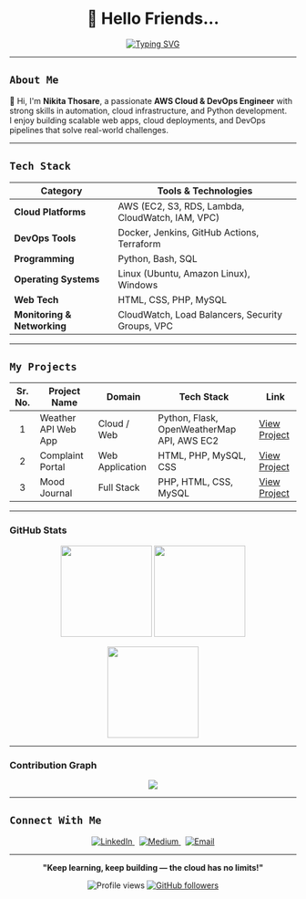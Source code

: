 <h1 align="center">👋 Hello Friends...</h1>

<p align="center">
  <a href="https://git.io/typing-svg">
    <img src="https://readme-typing-svg.demolab.com?font=Source+Code+Pro&size=32&pause=1000&color=FFFFFF&center=true&vCenter=true&width=1000&height=60&lines=I+am+Nikita+Thosare!;AWS+Cloud+%26+DevOps+Engineer!;Python+Developer+%7C+Linux+%7C+Automation+Enthusiast!" alt="Typing SVG" />
  </a>
</p>



---

##  `About Me`
👋 Hi, I'm **Nikita Thosare**, a passionate **AWS Cloud & DevOps Engineer** with strong skills in automation, cloud infrastructure, and Python development.  
I enjoy building scalable web apps, cloud deployments, and DevOps pipelines that solve real-world challenges.

---

##  `Tech Stack`

| Category | Tools & Technologies |
|-----------|----------------------|
|  **Cloud Platforms** | AWS (EC2, S3, RDS, Lambda, CloudWatch, IAM, VPC) |
|  **DevOps Tools** | Docker, Jenkins, GitHub Actions, Terraform |
|  **Programming** | Python, Bash, SQL |
|  **Operating Systems** | Linux (Ubuntu, Amazon Linux), Windows |
|  **Web Tech** | HTML, CSS, PHP, MySQL |
|  **Monitoring & Networking** | CloudWatch, Load Balancers, Security Groups, VPC |

---

##  `My Projects`

<table>
  <thead>
    <tr>
      <th>Sr. No.</th>
      <th>Project Name</th>
      <th>Domain</th>
      <th>Tech Stack</th>
      <th>Link</th>
    </tr>
  </thead>
  <tbody>
    <tr>
      <td align="center">1</td>
      <td> Weather API Web App</td>
      <td>Cloud / Web</td>
      <td>Python, Flask, OpenWeatherMap API, AWS EC2</td>
      <td><a href="https://github.com/nikitathosare/Weather-Check-by-API">View Project</a></td>
    </tr>
    <tr>
      <td align="center">2</td>
      <td> Complaint Portal</td>
      <td>Web Application</td>
      <td>HTML, PHP, MySQL, CSS</td>
      <td><a href="https://github.com/nikitathosare/student-complaint-portal">View Project</a></td>
    </tr>
    <tr>
      <td align="center">3</td>
      <td> Mood Journal</td>
      <td>Full Stack</td>
      <td>PHP, HTML, CSS, MySQL</td>
      <td><a href="https://github.com/nikitathosare/mood-journa">View Project</a></td>
    </tr>
  </tbody>
</table>

---

###  GitHub Stats  

<p align="center">
  <img src="https://github-readme-streak-stats.herokuapp.com/?user=NikitaThosare&theme=radical&hide_border=true" height="160px" />
  <img src="https://github-readme-stats.vercel.app/api?username=NikitaThosare&show_icons=true&theme=radical&hide_border=true" height="160px" />
</p>

<p align="center">
  <img src="https://github-readme-stats.vercel.app/api/top-langs/?username=NikitaThosare&layout=compact&theme=radical&hide_border=true" height="160px" />
</p>

---

###  Contribution Graph  

<p align="center">
  <img src="https://github-readme-activity-graph.vercel.app/graph?username=NikitaThosare&theme=react-dark&hide_border=true&bg_color=0D1117&color=F75407&line=F79407&point=FFFFFF" />
</p>

---

##  `Connect With Me`

<div align="center">
  <p align="center">
    <a href="https://www.linkedin.com/in/nikita-thosare-b9b8072a5" target="_blank">
      <img src="https://img.shields.io/badge/LINKEDIN-Connect-007bff?style=for-the-badge&labelColor=3b3b3b&logo=linkedin&logoColor=white" alt="LinkedIn" />
    </a>&nbsp;
    <a href="https://medium.com/@thosarenikita" target="_blank">
      <img src="https://img.shields.io/badge/MEDIUM-Read-000000?style=for-the-badge&labelColor=3b3b3b&logo=medium&logoColor=white" alt="Medium" />
    </a>&nbsp;
    <a href="mailto:thosarenikita@gmail.com">
      <img src="https://img.shields.io/badge/EMAIL-thosarenikita@gmail.com-750008?style=for-the-badge&labelColor=3b3b3b&logo=gmail&logoColor=white" alt="Email" />
    </a>
  </p>
</div>


---

<p align="center">
   <strong>"Keep learning, keep building — the cloud has no limits!"</strong>
</p>

<p align="center">
  <img src="https://komarev.com/ghpvc/?username=nikitathosare&label=Profile%20views&color=brightgreen&style=flat" alt="Profile views" />
  <a href="https://github.com/nikitathosare?tab=followers">
    <img src="https://img.shields.io/github/followers/nikitathosare?label=Follow&style=social" alt="GitHub followers" />
  </a>
</p>

<!--
**nikitathosare/nikitathosare** is a ✨ _special_ ✨ repository because its `README.md` (this file) appears on your GitHub profile.

Here are some ideas to get you started:

- 🔭 I’m currently working on ...
- 🌱 I’m currently learning ...
- 👯 I’m looking to collaborate on ...
- 🤔 I’m looking for help with ...
- 💬 Ask me about ...
- 📫 How to reach me: ...
- 😄 Pronouns: ...
- ⚡ Fun fact: ...
-->
